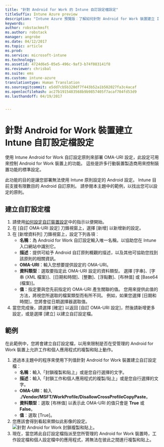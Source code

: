 ```yaml
---
title: "針對 Android for Work 的 Intune 自訂設定檔設定"
titleSuffix: Intune Azure preview
description: "Intune Azure 預覽版︰了解如何針對 Android for Work 裝置建立 Intune 自訂設定檔設定。"
keywords: 
author: robstackmsft
ms.author: robstack
manager: angrobe
ms.date: 04/12/2017
ms.topic: article
ms.prod: 
ms.service: microsoft-intune
ms.technology: 
ms.assetid: 4724d6e5-05e5-496c-9af3-b74f083141f8
ms.reviewer: chrisbal
ms.suite: ems
ms.custom: intune-azure
translationtype: Human Translation
ms.sourcegitcommit: e5dd7cb5b320df7f443b52a1b502027fa3c4acaf
ms.openlocfilehash: ac27b1915483568b9b9857405f7acaf704fd53d9
ms.lasthandoff: 04/19/2017


---
```


# <a name="create-intune-custom-profile-settings-for-android-for-work-devices"></a>針對 Android for Work 裝置建立 Intune 自訂設定檔設定

使用 Intune Android for Work 自訂設定原則來部署 OMA-URI 設定，此設定可用來控制 Android for Work 裝置上的功能。 這些是許多行動裝置製造商用來控制裝置功能的標準設定。

此功能的目的是讓您部署無法使用 Intune 原則設定的 Android 設定。 Intune 目前支援有限數目的 Android 自訂原則。 請參閱本主題中的範例，以找出您可以設定的原則。

## <a name="create-a-custom-profile"></a>建立自訂設定檔

1. 請使用[如何設定自訂裝置設定](/intune-azure/configure-devices/how-to-configure-custom-settings)中的指示以便開始。
2. 在 [自訂 OMA-URI 設定] 刀鋒視窗上，選擇 [新增] 以新增新的設定。
3. 在 [新增資料列] 刀鋒視窗上，設定下列各項︰
    - **名稱**：為 Android for Work 自訂設定輸入唯一名稱，以協助您在 Intune 入口網站中識別它。
    - **描述**：提供可給予 Android 自訂原則概觀的描述，以及其他可協助您找到該原則的相關資訊。
    - **OMA-URI**：輸入您想要提供設定的 OMA-URI。
    - **資料類型**：選取要指定此 OMA-URI 設定的資料類型。 選擇 [字串]、[字串 (XML 檔案)]、[日期和時間]、[整數]、[浮點數]、[布林值] 或 [Base64 (檔案)]。
    - **值**：指定要與您先前指定的 OMA-URI 產生關聯的值。 您用來提供此值的方法，將視您所選取的檔案類型而有所不同。 例如，如果您選擇 [日期和時間]，您將會從日期選擇器選取值。
4. 當您完成後，請選擇 [確定] 以返回 [自訂 OMA-URI 設定]，然後請新增更多設定，或是選擇 [建立] 以建立自訂設定檔。


## <a name="example"></a>範例

在此範例中，您將會建立自訂設定檔，以用來限制是否在受管理的 Android for Work 裝置上允許工作和個人應用程式的複製和貼上動作。

1. 透過本主題中的程序來使用下列值針對 Android for Work 裝置建立自訂設定檔：
    - **名稱**：輸入「封鎖複製和貼上」或是您自行選擇的文字。
    - **描述**：輸入「封鎖工作和個人應用程式的複製/貼上」或是您自行選擇的文字。
    - **OMA-URI**：輸入 **./Vendor/MSFT/WorkProfile/DisallowCrossProfileCopyPaste**。
    - **資料類型**：選取 [布林值] 以表示此 OMA-URI 的值只會是 **True** 或 **False**。
    - **值**︰選取 [True]。
2. 您應該會得到看起來類似此影像的設定。
![針對 Android for Work 封鎖複製和貼上](./media/custom-policy-afw-copy-paste.png)。
3. 現在，當您將此自訂設定檔指派至您所管理的 Android for Work 裝置時，工作設定檔和個人設定檔中的應用程式，將無法在彼此之間進行複製和貼上。
